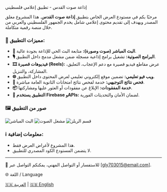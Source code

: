 
إذاعة صوت القدس - تطبيق إعلامي فلسطيني

مرحبًا بكم في مستودع العرض الخاص بتطبيق **إذاعة صوت القدس**. هذا المشروع مغلق المصدر ويهدف إلى تقديم محتوى إعلامي شامل يخدم الجمهور الفلسطيني والعربي من خلال منصة رقمية متكاملة.

### 📱 مميزات التطبيق:

* **📡 البث المباشر (صوت وصورة):** متابعة البث الحي للإذاعة بجودة عالية.
* **🎙️ البرامج الصوتية:** تشغيل برامج إذاعية مسجلة ضمن مشغل مدمج داخل التطبيق.
* **🎞️ فيديوهات قصيرة (Reels):** عرض مقاطع فيديو قصيرة مع دعم الإعجاب، التعليق، المشاركة، والتنزيل.
* **🌐 ويب فيو تعليمي:** تضمين موقع إلكتروني تعليمي لعرض المحتوى داخل التطبيق.
* **🧾 فحص نتائج التوجيهي:** خدمة لفحص نتائج امتحانات الثانوية العامة مباشرة.
* **📦 خدمة المفقودات:** الإبلاغ عن مفقودات أو العثور عليها ومشاركتها.
* **🔐 التطبيق يستخدم Firebase وAPIs:** لضمان الأمان والتحديثات الفورية.

### 🖼️ صور من التطبيق

![البث المباشر](screenshots/live-stream.png)
![مشغل الصوت](screenshots/audio-player.png)
![قسم الريلز](screenshots/reels-section.png)

### ℹ️ معلومات إضافية:

* هذا المشروع لأغراض العرض فقط.
* لا يتضمن المستودع الكود المصدري للتطبيق.

---

📧 للاستفسار أو التواصل المهني، يمكنكم التواصل عبر \[[gly703015@email.com](mailto:gly703015@gmail.com)].

🌐 اللغة / Language

[🇸🇦 العربية](./README.ar.md) | [🇬🇧 English](./README.md)
